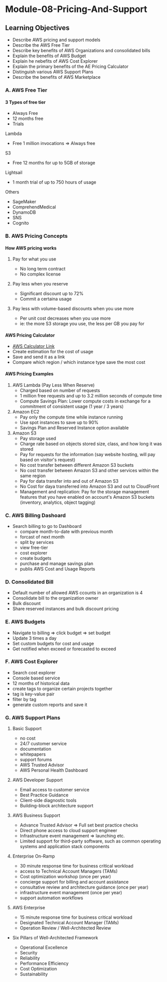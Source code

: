 # Module-08-Pricing-And-Support

## Learning Objectives

- Describe AWS pricing and support models
- Describe the AWS Free Tier
- Describe key benefits of AWS Organizations and consolidated bills
- Explain the benefits of AWS Budget
- Explain he nebefits of AWS Cost Explorer
- Explain the primary benefits of the AE Pricing Calculator
- Distinguish various AWS Support Plans
- Describe the benefits of AWS Marketplace

### A. AWS Free Tier

#### 3 Types of free tier

- Always Free
- 12 months free
- Trials

Lambda

- Free 1 million invocations => Always free

S3

- Free 12 months for up to 5GB of storage

Lightsail

- 1 month trial of up to 750 hours of usage

Others

- SageMaker
- ComprehendMedical
- DynamoDB
- SNS
- Cognito

### B. AWS Pricing Concepts

#### How AWS pricing works

1. Pay for what you use

   - No long term contract
   - No complex license

2. Pay less when you reserve

   - Significant discount up to 72%
   - Commit a certaina usage

3. Pay less with volume-based discounts when you use more

   - Per unit cost decreases when you use more
   - ie: the more S3 storage you use, the less per GB you pay for

#### AWS Pricing Calculator

- [AWS Calculator Link](https://calculator.aws/#/)
- Create estimation for the cost of usage
- Save and send it as a link
- Compare which region / which instance type save the most cost

#### AWS Pricing Examples

1. AWS Lambda (Pay Less When Reserve)
   - Charged based on number of requests
   - 1 million free requests and up to 3.2 million seconds of compute time
   - Compute Savings Plan: Lower compute costs in exchange for a commitment of consistent usage (1 year / 3 years)
2. Amazon EC2
   - Pay only the compute time while instance running
   - Use spot instances to save up to 90%
   - Savings Plan and Reserved Instance option available
3. Amazon S3
   - Pay storage used
   - Charge rate based on objects stored size, class, and how long it was stored
   - Pay for requests for the information (say website hosting, will pay based on visitor's request)
   - No cost transfer between different Amazon S3 buckets
   - No cost transfer between Amazon S3 and other services within the same region
   - Pay for data transfer into and out of Amazon S3
   - No Cost for daya transferred into Amazon S3 and out to CloudFront
   - Management and replication: Pay for the storage management features that you have enabled on account's Amazon S3 buckets (inventory, analytics, object tagging)

### C. AWS Billing Dashoard

- Search billing to go to Dashboard
  - compare month-to-date with previous month
  - forcast of next month
  - split by services
  - view free-tier
  - cost explorer
  - create budgets
  - purchase and manage savings plan
  - publis AWS Cost and Usage Reports

### D. Consolidated Bill

- Default number of allowed AWS ccounts in an organization is 4
- Consolidate bill to the organization owner
- Bulk discount
- Share reserved instances and bulk discount pricing

### E. AWS Budgets

- Navigate to billing => click budget => set budget
- Update 3 times a day
- Set custom budgets for cost and usage
- Get notified when exceed or forecasted to exceed

### F. AWS Cost Explorer

- Search cost explorer
- Console based service
- 12 months of historical data
- create tags to organize certain projects together
- tag is key-value pair
- filter by tag
- generate custom reports and save it

### G. AWS Support Plans

1. Basic Support

   - no cost
   - 24/7 customer service
   - documentation
   - whitepapers
   - support forums
   - AWS Trusted Advisor
   - AWS Personal Health Dashboard

2. AWS Developer Support

   - Email access to customer service
   - Best Practice Guidance
   - Client-side diagnostic tools
   - Building-block architecture support

3. AWS Business Support

   - Advance Trusted Advisor => Full set best practice checks
   - Direct phone access to cloud support engineer
   - Infrastructure event management => launching etc.
   - Limited support for third-party software, such as common operating systems and application stack components

4. Enterprise On-Ramp

   - 30 minute response time for business critical workload
   - access to Technical Account Managers (TAMs)
   - Cost optimization workshop (once per year)
   - concierge support for billing and account assistance
   - consultative review and architecture guidance (once per year)
   - infrastructure event management (once per year)
   - support automation workflows

5. AWS Enterprise

   - 15 minute response time for business critical workload
   - Designated Technical Account Manager (TAMs)
   - Operation Review / Well-Architected Review

- Six Pillars of Well-Architected Framework

  - Operational Excellence
  - Security
  - Reliability
  - Performance Efficiency
  - Cost Optimization
  - Sustainability
